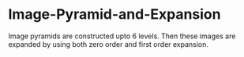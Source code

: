 # Image-Pyramid-and-Expansion

Image pyramids are constructed upto 6 levels. Then these images are expanded by using both zero order and first order expansion.
